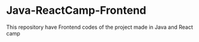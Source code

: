 # Java-ReactCamp-Frontend
 This repository have Frontend codes of the project made in Java and React camp
